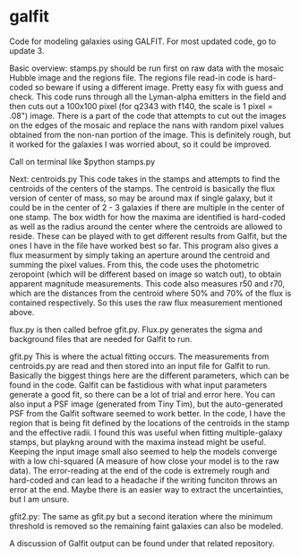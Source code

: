 # galfit
Code for modeling galaxies using GALFIT. For most updated code, go to update 3.

Basic overview: stamps.py should be run first on raw data with the mosaic Hubble image and the regions file. The regions file read-in code is hard-coded so beware if using a different image. Pretty easy fix with guess and check. This code runs through all the Lyman-alpha emitters in the field and then cuts out a 100x100 pixel (for q2343 with f140, the scale is 1 pixel = .08") image. There is a part of the code that attempts to cut out the images on the edges of the mosaic and replace the nans with random pixel values obtained from the non-nan portion of the image. This is definitely rough, but it worked for the galaxies I was worried about, so it could be improved.

Call on terminal like $python stamps.py <raw fits file> <regions file>

Next: centroids.py This code takes in the stamps and attempts to find the centroids of the centers of the stamps. The centroid is basically the flux version of center of mass, so may be around max if single galaxy, but it could be in the center of 2 - 3 galaxies if there are multiple in the center of one stamp. The box width for how the maxima are identified is hard-coded as well as the radius around the center where the centroids are allowed to reside. These can be played with to get different results from Galfit, but the ones I have in the file have worked best so far. This program also gives a flux measurment by simply taking an aperture around the centroid and summing the pixel values. From this, the code uses the photometric zeropoint (which will be different based on image so watch out), to obtain apparent magnitude measurements. This code also measures r50 and r70, which are the distances from the centroid where 50% and 70% of the flux is contained respectively. So this uses the raw flux measurement mentioned above.
  
flux.py is then called befroe gfit.py. Flux.py generates the sigma and background files that are needed for Galfit to run.
  
gfit.py This is where the actual fitting occurs. The measurements from centroids.py are read and then stored into an input file for Galfit to run. Basically the biggest things here are the different parameters, which can be found in the code. Galfit can be fastidious with what input parameters generate a good fit, so there can be a lot of trial and error here. You can also input a PSF image (generated from Tiny Tim), but the auto-generated PSF from the Galfit software seemed to work better. In the code, I have the region that is being fit defined by the locations of the centroids in the stamp and the effective radii. I found this was useful when fitting multiple-galaxy stamps, but playkng around with the maxima instead might be useful. Keeping the input image small also seemed to help the models converge with a low chi-squared (A measure of how close your model is to the raw data). The error-reading at the end of the code is extremely rough and hard-coded and can lead to a headache if the writing funciton throws an error at the end. Maybe there is an easier way to extract the uncertainties, but I am unsure.
  
gfit2.py: The same as gfit.py but a second iteration where the minimum threshold is removed so the remaining faint galaxies can also be modeled.
 
A discussion of Galfit output can be found under that related repository.

